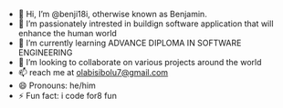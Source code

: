 - 👋 Hi, I’m @benji18i, otherwise known as Benjamin.
- 👀 I’m passionately intrested in buildign software application that will enhance the human world 
- 🌱 I’m currently learning ADVANCE DIPLOMA IN SOFTWARE ENGINEERING
- 💞️ I’m looking to collaborate on various projects around the world 
- 📫 reach me at olabisibolu7@gmail.com 
- 😄 Pronouns: he/him
- ⚡ Fun fact: i code for8 fun

<!---
benji181/benji181 is a ✨ special ✨ repository because its `README.md` (this file) appears on your GitHub profile.
You can click the Preview link to take a look at your changes.
--->
